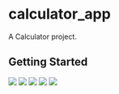 # calculator_app

A Calculator project.

## Getting Started

![](Screenshot_1733891656.png) ![](Screenshot_1733891620.png) ![](Screenshot_1733891631.png) ![](Screenshot_1733891638.png) ![](Screenshot_1733891652.png)